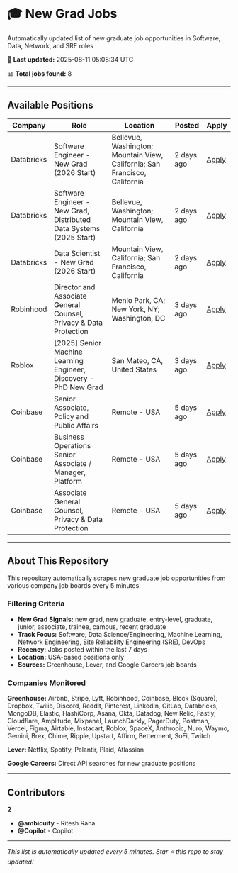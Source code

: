 # 🎓 New Grad Jobs

Automatically updated list of new graduate job opportunities in Software, Data, Network, and SRE roles

🔄 **Last updated:** 2025-08-11 05:08:34 UTC

📊 **Total jobs found:** 8

---

## Available Positions

| Company | Role | Location | Posted | Apply |
| --- | --- | --- | --- | --- |
| Databricks | Software Engineer - New Grad (2026 Start) | Bellevue, Washington; Mountain View, California; San Francisco, California | 2 days ago | [Apply](https://databricks.com/company/careers/open-positions/job?gh_jid=6865698002) |
| Databricks | Software Engineer - New Grad, Distributed Data Systems (2025 Start) | Bellevue, Washington; Mountain View, California | 2 days ago | [Apply](https://databricks.com/company/careers/open-positions/job?gh_jid=6865704002) |
| Databricks | Data Scientist - New Grad (2026 Start) | Mountain View, California; San Francisco, California | 2 days ago | [Apply](https://databricks.com/company/careers/open-positions/job?gh_jid=6866554002) |
| Robinhood | Director and Associate General Counsel, Privacy & Data Protection | Menlo Park, CA; New York, NY; Washington, DC | 3 days ago | [Apply](https://boards.greenhouse.io/robinhood/jobs/6874545?t=gh_src=&gh_jid=6874545) |
| Roblox | [2025] Senior Machine Learning Engineer, Discovery - PhD New Grad | San Mateo, CA, United States | 3 days ago | [Apply](https://careers.roblox.com/jobs/6580444?gh_jid=6580444) |
| Coinbase | Senior Associate, Policy and Public Affairs | Remote - USA | 5 days ago | [Apply](https://www.coinbase.com/careers/positions/6545769?gh_jid=6545769) |
| Coinbase | Business Operations Senior Associate / Manager, Platform | Remote - USA | 5 days ago | [Apply](https://www.coinbase.com/careers/positions/7087061?gh_jid=7087061) |
| Coinbase | Associate General Counsel, Privacy & Data Protection | Remote - USA | 5 days ago | [Apply](https://www.coinbase.com/careers/positions/7028673?gh_jid=7028673) |

---

## About This Repository

This repository automatically scrapes new graduate job opportunities from various company job boards every 5 minutes. 

### Filtering Criteria
- **New Grad Signals:** new grad, new graduate, entry-level, graduate, junior, associate, trainee, campus, recent graduate
- **Track Focus:** Software, Data Science/Engineering, Machine Learning, Network Engineering, Site Reliability Engineering (SRE), DevOps
- **Recency:** Jobs posted within the last 7 days
- **Location:** USA-based positions only
- **Sources:** Greenhouse, Lever, and Google Careers job boards

### Companies Monitored
**Greenhouse:** Airbnb, Stripe, Lyft, Robinhood, Coinbase, Block (Square), Dropbox, Twilio, Discord, Reddit, Pinterest, LinkedIn, GitLab, Databricks, MongoDB, Elastic, HashiCorp, Asana, Okta, Datadog, New Relic, Fastly, Cloudflare, Amplitude, Mixpanel, LaunchDarkly, PagerDuty, Postman, Vercel, Figma, Airtable, Instacart, Roblox, SpaceX, Anthropic, Nuro, Waymo, Gemini, Brex, Chime, Ripple, Upstart, Affirm, Betterment, SoFi, Twitch

**Lever:** Netflix, Spotify, Palantir, Plaid, Atlassian

**Google Careers:** Direct API searches for new graduate positions

---

## Contributors

**2**

- **@ambicuity** - Ritesh Rana
- **@Copilot** - Copilot

---

*This list is automatically updated every 5 minutes. Star ⭐ this repo to stay updated!*
